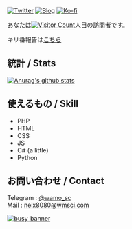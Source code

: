 [![Twitter](https://img.shields.io/twitter/follow/scgame_m?color=%231DA1F2&style=for-the-badge)](https://twitter.com/scgame_m)
[![Blog](https://img.shields.io/badge/Blog-Acto-fd9827?style=for-the-badge)](https://blog.wmsci.com)
[![Ko-fi](https://camo.githubusercontent.com/c8a9d4f1653d599167ef09852550c6810a7306bc/68747470733a2f2f7777772e6b6f2d66692e636f6d2f696d672f676974687562627574746f6e5f736d2e737667)](https://ko-fi.com/G2G521C62)

あなたは[![Visitor Count](https://profile-counter.glitch.me/opera7133/count.svg)](#)人目の訪問者です。

キリ番報告は[こちら](https://github.com/opera7133/opera7133/discussions/3)

## 統計 / Stats

[![Anurag's github stats](https://github-readme-stats.vercel.app/api?username=opera7133&show_icons=true&theme=radical)](https://github.com/anuraghazra/github-readme-stats)

## 使えるもの / Skill

- PHP
- HTML
- CSS
- JS
- C# (a little)
- Python

## お問い合わせ / Contact

Telegram : [@wamo_sc](https://t.me/wamo_sc)  
Mail : [neix8080@wmsci.com](mailto:neix8080@wmsci.com)

[![busy_banner](https://user-images.githubusercontent.com/39876629/87847438-4eb0e980-c913-11ea-9916-180535186a13.png)](#)
